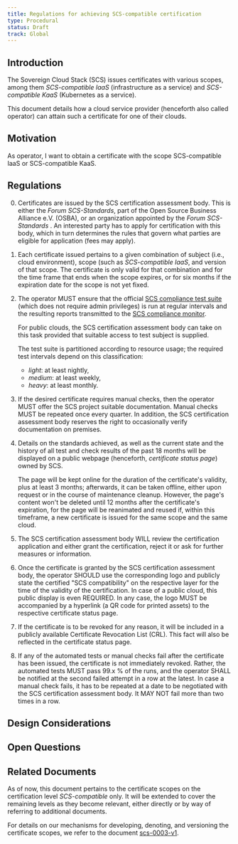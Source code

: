 ```yaml
---
title: Regulations for achieving SCS-compatible certification
type: Procedural
status: Draft
track: Global
---
```


## Introduction

The Sovereign Cloud Stack (SCS) issues certificates with various scopes, among them _SCS-compatible IaaS_ (infrastructure as a service) and _SCS-compatible KaaS_ (Kubernetes as a service).

This document details how a cloud service provider (henceforth also called operator) can attain such a certificate for one of their clouds.

## Motivation

As operator, I want to obtain a certificate with the scope SCS-compatible IaaS or SCS-compatible KaaS.

## Regulations

0. Certificates are issued by the SCS certification assessment body. This is either the _Forum SCS-Standards_, part of the Open Source Business Alliance e.V. (OSBA), or an organization appointed by the _Forum SCS-Standards_ . An interested party has to apply for certification with this body, which in turn determines the rules that govern what parties are eligible for application (fees may apply).

1. Each certificate issued pertains to a given combination of subject (i.e., cloud environment), scope (such as _SCS-compatible IaaS_, and version of that scope. The certificate is only valid for that combination and for the time frame that ends when the scope expires, or for six months if the expiration date for the scope is not yet fixed.

2. The operator MUST ensure that the official [SCS compliance test suite](https://github.com/SovereignCloudStack/standards/tree/main/Tests) (which does not require admin privileges) is run at regular intervals and the resulting reports transmitted to the [SCS compliance monitor](https://github.com/SovereignCloudStack/standards/tree/main/compliance-monitor).

   For public clouds, the SCS certification assessment body can take on this task provided that suitable access to test subject is supplied.

   The test suite is partitioned according to resource usage; the required test intervals depend on this classification:

    - _light_: at least nightly,
    - _medium_: at least weekly,
    - _heavy_: at least monthly.

3. If the desired certificate requires manual checks, then the operator MUST offer the SCS project suitable documentation. Manual checks MUST be repeated once every quarter. In addition, the SCS certification assessment body reserves the right to occasionally verify documentation on premises.

4. Details on the standards achieved, as well as the current state and the history of all test and check results of the past 18 months will be displayed on a public webpage (henceforth, _certificate status page_) owned by SCS.

   The page will be kept online for the duration of the certificate's validity, plus at least 3 months; afterwards, it can be taken offline, either upon request or in the course of maintenance cleanup. However, the page's content won't be deleted until 12 months after the certificate's expiration, for the page will be reanimated and reused if, within this timeframe, a new certificate is issued for the same scope and the same cloud.

5. The SCS certification assessment body WILL review the certification application and either grant the certification, reject it or ask for further measures or information.

6. Once the certificate is granted by the SCS certification assessment body, the operator SHOULD use the corresponding logo and publicly state the certified "SCS compatibility" on the respective layer for the time of the validity of the certification. In case of a public cloud, this public display is even REQUIRED. In any case, the logo MUST be accompanied by a hyperlink (a QR code for printed assets) to the respective certificate status page.

7. If the certificate is to be revoked for any reason, it will be included in a publicly available Certificate Revocation List (CRL). This fact will also be reflected in the certificate status page.

8. If any of the automated tests or manual checks fail after the certificate has been issued, the certificate is not immediately revoked. Rather, the automated tests MUST pass 99.x % of the runs, and the operator SHALL be notified at the second failed attempt in a row at the latest. In case a manual check fails, it has to be repeated at a date to be negotiated with the SCS certification assessment body. It MAY NOT fail more than two times in a row.

## Design Considerations

## Open Questions

## Related Documents

As of now, this document pertains to the certificate scopes on the certification level _SCS-compatible_ only. It will be extended to cover the remaining levels as they become relevant, either directly or by way of referring to additional documents.

For details on our mechanisms for developing, denoting, and versioning the certificate scopes, we refer to the document [scs-0003-v1](scs-0003-v1-sovereign-cloud-standards-yaml.md).
